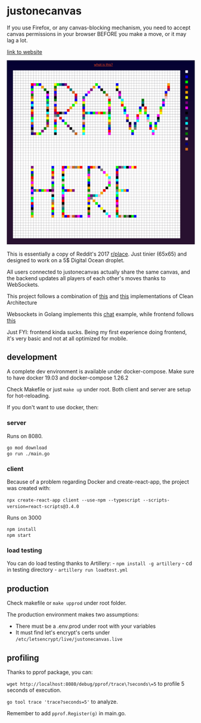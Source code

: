 # justonecanvas

If you use Firefox, or any canvas-blocking mechanism, you need to accept canvas permissions 
in your browser BEFORE you make a move, or it may lag a lot.

[link to website](https://justonecanvas.live)

![image](https://github.com/GLodi/justonecanvas/blob/master/picture.png)

This is essentially a copy of Reddit's 2017 [r/place](https://redditblog.com/2017/04/13/how-we-built-rplace/). Just tinier
(65x65) and designed to work on a 5$ Digital Ocean droplet.

All users connected to justonecanvas actually share the same canvas, and the backend
updates all players of each other's moves thanks to WebSockets.

This project follows a combination of [this](https://github.com/L04DB4L4NC3R/clean-architecture-sample) and [this](https://github.com/AkbaraliShaikh/denti) implementations
of Clean Architecture

Websockets in Golang implements this [chat](https://github.com/gorilla/websocket/tree/master/examples/chat) example, while frontend
follows [this](https://dev.to/finallynero/using-websockets-in-react-4fkp)

Just FYI: frontend kinda sucks. Being my first experience doing frontend, it's very basic and
not at all optimized for mobile.

## development

A complete dev environment is available under docker-compose. Make sure to have docker 19.03 and docker-compose 1.26.2

Check Makefile or just `make up` under root.
Both client and server are setup for hot-reloading.

If you don't want to use docker, then:

### server

Runs on 8080.

```
go mod download
go run ./main.go
```

### client

Because of a problem regarding Docker and create-react-app, the project was created with:

`npx create-react-app client --use-npm --typescript --scripts-version=react-scripts@3.4.0`

Runs on 3000

```
npm install
npm start
```

### load testing

You can do load testing thanks to Artillery:
	- `npm install -g artillery`
	- cd in testing directory
	- `artillery run loadtest.yml`

## production

Check makefile or `make upprod` under root folder.

The production environment makes two assumptions:
 - There must be a .env.prod under root with your variables
 - It must find let's encrypt's certs under `/etc/letsencrypt/live/justonecanvas.live`


## profiling

Thanks to pprof package, you can:

`wget http://localhost:8080/debug/pprof/trace\?seconds\=5` to profile 5 seconds of execution.

`go tool trace 'trace?seconds=5'` to analyze.

Remember to add `pprof.Register(g)` in main.go.
